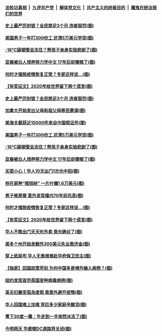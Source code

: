 

####  [法轮功真相](../../../../basic/blob/master/README.md?t=01081131) &nbsp;|&nbsp; [九评共产党](../../../../9ping.md/blob/master/README.md?t=01081131) &nbsp;|&nbsp; [解体党文化](../../../../jtdwh.md/blob/master/README.md?t=01081131)  &nbsp;|&nbsp; [共产主义的终极目的](../../../../gczydzjmd.md/blob/master/README.md?t=01081131) &nbsp;|&nbsp; [魔鬼在统治我们的世界](../../../../mgztzwmdsj.md/blob/master/README.md?t=01081131) 

#### [史上最严厉封锁？全民禁足3个月 违者狠罚(图)](../pages/p3/958393.md?t=01081131) 

#### [美国男子一年打300份工 还清5万美元学贷(图)](../pages/p3/958390.md?t=01081131) 

#### [-16℃舔钢管会冻住？熊孩子亲身实验悲剧了(图)](../pages/p3/958375.md?t=01081131) 

#### [亚裔被白人领养努力学中文 17年后却傻眼了(图)](../pages/p3/958369.md?t=01081131) 

#### [何时才摆脱疫情恢复正常？专家这样说…(图)](../pages/p3/958259.md?t=01081131) 

#### [【有奖征文】2020年给世界留下两个谎言(图)](../pages/p3/958252.md?t=01081131) 

#### [史上最严厉封锁？全民禁足3个月 违者狠罚(图)](../pages/p3/958393.md?t=01081131) 

#### [加拿大开始发出父母和祖父母移民邀请(图)](../pages/p3/958395.md?t=01081131) 

#### [美海关截获近15000件来自中国假证件(图)](../pages/p3/958388.md?t=01081131) 

#### [美国男子一年打300份工 还清5万美元学贷(图)](../pages/p3/958390.md?t=01081131) 

#### [-16℃舔钢管会冻住？熊孩子亲身实验悲剧了(图)](../pages/p3/958375.md?t=01081131) 

#### [亚裔被白人领养努力学中文 17年后却傻眼了(图)](../pages/p3/958369.md?t=01081131) 

#### [买菜小心！华人10天出门1次也中招(图)](../pages/p3/958293.md?t=01081131) 

#### [他在家种“摇钱树” 一片叶赚1.6万美元(图)](../pages/p3/958283.md?t=01081131) 

#### [男子修房屋 意外发现墙内70年前讯息(图)](../pages/p3/958266.md?t=01081131) 

#### [何时才摆脱疫情恢复正常？专家这样说…(图)](../pages/p3/958259.md?t=01081131) 

#### [【有奖征文】2020年给世界留下两个谎言(图)](../pages/p3/958252.md?t=01081131) 

#### [华人不敢出门天天吃外卖 竟也确诊了(图)](../pages/p3/958194.md?t=01081131) 

#### [美多个州开始发额外300美元失业救济金(图)](../pages/p3/958188.md?t=01081131) 

#### [穿上纸尿布 华人无畏艰难赴华府保卫民主(图)](../pages/p3/958169.md?t=01081131) 

#### [【独家】回国政策苛刻 为何中国多是境外输入病例？(图)](../pages/p3/958167.md?t=01081131) 

#### [纽约发现首宗英国变种病毒病例(图)](../pages/p3/958166.md?t=01081131) 

#### [英夫妇搬至孤岛度假 竟意外避开疫情(图)](../pages/p3/958162.md?t=01081131) 

#### [华人回国难上加难 背后多少家庭辛酸泪(图)](../pages/p3/958158.md?t=01081131) 

#### [零下30度一幕：牛走到一半突然冰冻了(图)](../pages/p3/958153.md?t=01081131) 

#### [今明两天 华盛顿DC道路将关闭(图)](../pages/p3/958147.md?t=01081131) 


